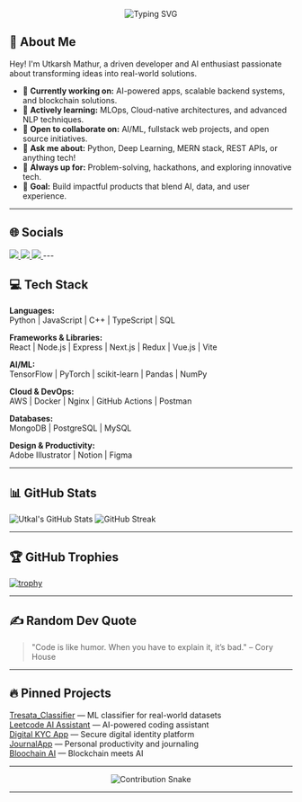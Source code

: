 <!-- Typing SVG effect -->
<p align="center">
  <img src="https://readme-typing-svg.demolab.com?font=Fira+Code&weight=500&size=22&pause=1000&color=12D6F7&background=FFFFFF00&center=true&vCenter=true&width=420&lines=Hi+there!+I'm+Utkarsh+Mathur;AI_Engineer+%7C+Fullstack_Dev;Open+Source+Contributor" alt="Typing SVG" />
</p>

## 🚀 About Me

Hey! I'm Utkarsh Mathur, a driven developer and AI enthusiast passionate about transforming ideas into real-world solutions.

- 🔭 **Currently working on:** AI-powered apps, scalable backend systems, and blockchain solutions.
- 🌱 **Actively learning:** MLOps, Cloud-native architectures, and advanced NLP techniques.
- 🤝 **Open to collaborate on:** AI/ML, fullstack web projects, and open source initiatives.
- 💬 **Ask me about:** Python, Deep Learning, MERN stack, REST APIs, or anything tech!
- 🧠 **Always up for:** Problem-solving, hackathons, and exploring innovative tech.
- 🎯 **Goal:** Build impactful products that blend AI, data, and user experience.

---

## 🌐 Socials

<a href="https://linkedin.com/in/utkarsh-mathur-b1b4891b1/">
  <img src="https://img.shields.io/badge/LinkedIn-blue?logo=linkedin" />
</a>
<a href="mailto:utkarshbmathur04@gmail.com">
  <img src="https://img.shields.io/badge/Email-grey?logo=gmail" />
</a>
<a href="https://instagram.com/utk_mat">
  <img src="https://img.shields.io/badge/Instagram-pink?logo=instagram" />
</a>
---

## 💻 Tech Stack

**Languages:**  
Python | JavaScript | C++ | TypeScript | SQL

**Frameworks & Libraries:**  
React | Node.js | Express | Next.js | Redux | Vue.js | Vite

**AI/ML:**  
TensorFlow | PyTorch | scikit-learn | Pandas | NumPy

**Cloud & DevOps:**  
AWS | Docker | Nginx | GitHub Actions | Postman

**Databases:**  
MongoDB | PostgreSQL | MySQL

**Design & Productivity:**  
Adobe Illustrator | Notion | Figma

---

## 📊 GitHub Stats

![Utkal's GitHub Stats](https://github-readme-stats.vercel.app/api?username=utk-mat&show_icons=true&theme=radical)
![GitHub Streak](https://github-readme-streak-stats.herokuapp.com/?user=utk-mat&theme=radical)

---

## 🏆 GitHub Trophies

[![trophy](https://github-profile-trophy.vercel.app/?username=utk-mat&theme=radical&column=7)](https://github.com/ryo-ma/github-profile-trophy)

---

## ✍️ Random Dev Quote

> "Code is like humor. When you have to explain it, it’s bad." – Cory House

---

## 🔥 Pinned Projects

<a href="https://github.com/utk-mat/Tresata_Classifier">Tresata_Classifier</a> — ML classifier for real-world datasets  
<a href="https://github.com/utk-mat/leetcode-ai-assistant">Leetcode AI Assistant</a> — AI-powered coding assistant  
<a href="https://github.com/utk-mat/Digital_KYC_App">Digital KYC App</a> — Secure digital identity platform  
<a href="https://github.com/utk-mat/JournalApp">JournalApp</a> — Personal productivity and journaling  
<a href="https://github.com/utk-mat/bloochain-ai">Bloochain AI</a> — Blockchain meets AI

---

<!-- Snake animation for contributions -->
<p align="center">
  <img src="https://github.com/utk-mat/utk-mat/blob/output/github-contribution-grid-snake.svg" alt="Contribution Snake" />
</p>

---

<!-- Optional: Contribution Graph, Activity Overview etc. can be added with shields or GitHub widgets -->
